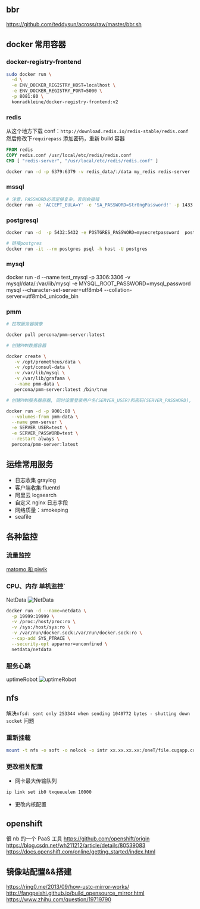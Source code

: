 ## bbr

https://github.com/teddysun/across/raw/master/bbr.sh

## docker 常用容器

### docker-registry-frontend

```sh
sudo docker run \
  -d \
  -e ENV_DOCKER_REGISTRY_HOST=localhost \
  -e ENV_DOCKER_REGISTRY_PORT=5000 \
  -p 8081:80 \
  konradkleine/docker-registry-frontend:v2
```

### redis

从这个地方下载 conf：`http://download.redis.io/redis-stable/redis.conf`
然后修改下`requirepass` 添加密码，重新 build 容器

```dockerfile
FROM redis
COPY redis.conf /usr/local/etc/redis/redis.conf
CMD [ "redis-server", "/usr/local/etc/redis/redis.conf" ]
```

```sh
docker run -d -p 6379:6379 -v redis_data/:/data my_redis redis-server
```

### mssql

```sh
# 注意，PASSWORD必须足够复杂，否则会报错
docker run -e 'ACCEPT_EULA=Y' -e 'SA_PASSWORD=Str0ngPassword!' -p 1433:1433 -d microsoft/mssql-server-linux
```

### postgresql

```sh
docker run -d  -p 5432:5432 -e POSTGRES_PASSWORD=mysecretpassword  postgres
```

```sh
# 链接postgres
docker run -it --rm postgres psql -h host -U postgres
```

### mysql

docker run -d --name test_mysql -p 3306:3306 -v mysql/data/:/var/lib/mysql -e MYSQL_ROOT_PASSWORD=mysql_password mysql --character-set-server=utf8mb4 --collation-server=utf8mb4_unicode_bin

### pmm

```bash
# 拉取服务器镜像

docker pull percona/pmm-server:latest

# 创建PMM数据容器

docker create \
   -v /opt/prometheus/data \
   -v /opt/consul-data \
   -v /var/lib/mysql \
   -v /var/lib/grafana \
   --name pmm-data \
   percona/pmm-server:latest /bin/true

# 创建PMM服务器容器, 同时设置登录用户名(SERVER_USER)和密码(SERVER_PASSWORD), 根据需要进行修改. 默认使用80端口, 如果需要可以更改.

docker run -d -p 9001:80 \
  --volumes-from pmm-data \
  --name pmm-server \
  -e SERVER_USER=test \
  -e SERVER_PASSWORD=test \
  --restart always \
  percona/pmm-server:latest
```

## 运维常用服务

- 日志收集 graylog
- 客户端收集:fluentd
- 阿里云 logsearch
- 自定义 nginx 日志字段
- 网络质量：smokeping
- seafile

## 各种监控

### 流量监控

[matomo 和 piwik](https://www.bboysoul.com/2018/03/12/matomo%E7%9A%84%E5%AE%89%E8%A3%85%E4%BD%BF%E7%94%A8%E5%92%8C%E4%BD%93%E9%AA%8C/)

### CPU、内存 单机监控`

NetData
![NetData](2019-01-16-22-16-34.png)
```sh
docker run -d --name=netdata \
  -p 19999:19999 \
  -v /proc:/host/proc:ro \
  -v /sys:/host/sys:ro \
  -v /var/run/docker.sock:/var/run/docker.sock:ro \
  --cap-add SYS_PTRACE \
  --security-opt apparmor=unconfined \
  netdata/netdata
  ```

### 服务心跳

uptimeRobot
![uptimeRobot](2019-01-16-22-17-26.png)

## nfs

解决`nfsd: sent only 253344 when sending 1040772 bytes - shutting down socket` 问题

### 重新挂载

```sh
mount -t nfs -o soft -o nolock -o intr xx.xx.xx.xx:/oneT/file.cugapp.com.seafile-data /nfs/seafile-data-nfs/
```

### 更改相关配置

- 网卡最大传输队列

```sh
ip link set ib0 txqueuelen 10000
```

- 更改内核配置

## openshift

很 nb 的一个 PaaS 工具
https://github.com/openshift/origin
https://blog.csdn.net/wh211212/article/details/80539083
https://docs.openshift.com/online/getting_started/index.html

## 镜像站配置&&搭建

https://ring0.me/2013/09/how-ustc-mirror-works/  
http://fangpeishi.github.io/build_opensource_mirror.html  
https://www.zhihu.com/question/19719790
